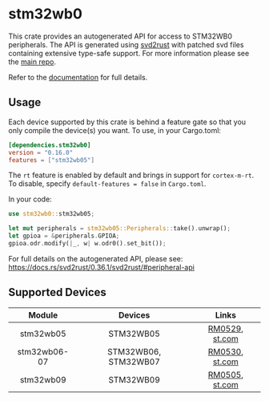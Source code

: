 # stm32wb0
This crate provides an autogenerated API for access to STM32WB0 peripherals.
The API is generated using [svd2rust] with patched svd files containing
extensive type-safe support. For more information please see the [main repo].

Refer to the [documentation] for full details.

[svd2rust]: https://github.com/rust-embedded/svd2rust
[main repo]: https://github.com/stm32-rs/stm32-rs
[documentation]: https://docs.rs/stm32wb0/latest/stm32wb0/

## Usage
Each device supported by this crate is behind a feature gate so that you only
compile the device(s) you want. To use, in your Cargo.toml:

```toml
[dependencies.stm32wb0]
version = "0.16.0"
features = ["stm32wb05"]
```

The `rt` feature is enabled by default and brings in support for `cortex-m-rt`.
To disable, specify `default-features = false` in `Cargo.toml`.

In your code:

```rust
use stm32wb0::stm32wb05;

let mut peripherals = stm32wb05::Peripherals::take().unwrap();
let gpioa = &peripherals.GPIOA;
gpioa.odr.modify(|_, w| w.odr0().set_bit());
```

For full details on the autogenerated API, please see:
https://docs.rs/svd2rust/0.36.1/svd2rust/#peripheral-api

## Supported Devices

| Module | Devices | Links |
|:------:|:-------:|:-----:|
| stm32wb05 | STM32WB05 | [RM0529](https://www.st.com/resource/en/reference_manual/rm0529-stm32wb05xz-ultralow-power-wireless-32bit-mcu-armbased-cortexm0-with-bluetooth-low-energy-and-24-ghz-radio-solution-stmicroelectronics.pdf), [st.com](https://www.st.com/en/microcontrollers-microprocessors/stm32wb0-series.html) |
| stm32wb06-07 | STM32WB06, STM32WB07 | [RM0530](https://www.st.com/resource/en/reference_manual/rm0530--stm32wb07xc-and-stm32wb06xc-ultralow-power-wireless-32bit-mcus-armbased-cortexm0-with-bluetooth-le-and-24-ghz-radio-solution-stmicroelectronics.pdf), [st.com](https://www.st.com/en/microcontrollers-microprocessors/stm32wb0-series.html) |
| stm32wb09 | STM32WB09 | [RM0505](https://www.st.com/resource/en/reference_manual/rm0505-ultralow-power-wireless-32bit-mcu-armbased-cortexm0-with-bluetooth-le-and-24-ghz-radio-solution-stmicroelectronics.pdf), [st.com](https://www.st.com/en/microcontrollers-microprocessors/stm32wb0-series.html) |
